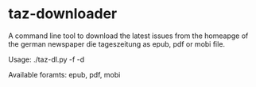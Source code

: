 # taz-downloader

A command line tool to download the latest issues from the homeapge of the german newspaper die tageszeitung as epub, pdf or mobi file.

Usage: ./taz-dl.py -f <format> -d <destination>

Available foramts: epub, pdf, mobi
